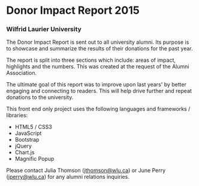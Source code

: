 # Donor Impact Report 2015
### Wilfrid Laurier University

The Donor Impact Report is sent out to all university alumni. Its purpose is to showcase and summarize the results of their donations for the past year.

The report is split into three sections which include: areas of impact, highlights and the numbers. This was created at the request of the Alumni Association.

The ultimate goal of this report was to improve upon last years' by better engaging and connecting to readers. This will help drive further and repeat donations to the university.

This front end only project uses the following languages and frameworks / libraries:

- HTML5 / CSS3
- JavaScript
- Bootstrap
- jQuery
- Chart.js
- Magnific Popup

Please contact Julia Thomson (jthomson@wlu.ca) or June Perry (jperry@wlu.ca) for any alumni relations inquiries.